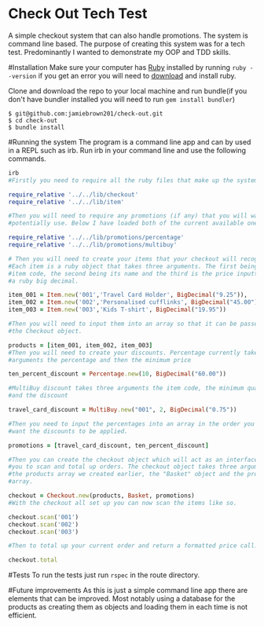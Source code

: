 # Check Out Tech Test
A simple checkout system that can also handle promotions. The system is command line based. The purpose of creating this system was for a tech test. Predominantly I wanted to demonstrate my OOP and TDD skills.

#Installation
Make sure your computer has [Ruby](https://www.ruby-lang.org/en/) installed by running `ruby --version` if you get an error you will need to [download](https://www.ruby-lang.org/en/downloads/) and install ruby.

Clone and download the repo to your local machine and run bundle(if you don't have bundler installed you will need to run `gem install bundler`)

```
$ git@github.com:jamiebrown201/check-out.git
$ cd check-out
$ bundle install
```
#Running the system
The program is a command line app and can by used in a REPL such as irb. Run irb in your command line and use the following commands.
```ruby
irb
#Firstly you need to require all the ruby files that make up the system.

require_relative '../../lib/checkout'
require_relative '../../lib/item'

#Then you will need to require any promotions (if any) that you will want to
#potentially use. Below I have loaded both of the current available ones.

require_relative '../../lib/promotions/percentage'
require_relative '../../lib/promotions/multibuy'

# Then you will need to create your items that your checkout will recognise.
#Each item is a ruby object that takes three arguments. The first being the
#item code, the second being its name and the third is the price inputted as
#a ruby big decimal.

item_001 = Item.new('001','Travel Card Holder', BigDecimal("9.25")),
item_002 = Item.new('002','Personalised cufflinks', BigDecimal("45.00")),
item_003 = Item.new('003','Kids T-shirt', BigDecimal("19.95"))

#Then you will need to input them into an array so that it can be passed to
#the Checkout object.

products = [item_001, item_002, item_003]
#Then you will need to create your discounts. Percentage currently takes two
#arguments the percentage and then the minimum price

ten_percent_discount = Percentage.new(10, BigDecimal("60.00"))

#MultiBuy discount takes three arguments the item code, the minimum quantity
#and the discount

travel_card_discount = MultiBuy.new("001", 2, BigDecimal("0.75"))

#Then you need to input the percentages into an array in the order you
#want the discounts to be applied.

promotions = [travel_card_discount, ten_percent_discount]

#Then you can create the checkout object which will act as an interface for
#you to scan and total up orders. The checkout object takes three arguments
#the products array we created earlier, the "Basket" object and the promotions
#array.

checkout = Checkout.new(products, Basket, promotions)
#With the checkout all set up you can now scan the items like so.

checkout.scan('001')
checkout.scan('002')
checkout.scan('003')

#Then to total up your current order and return a formatted price call.

checkout.total

```
#Tests
To run the tests just run `rspec` in the route directory.

#Future improvements
As this is just a simple command line app there are elements that can be improved. Most notably using a database for the products as creating them as objects and loading them in each time is not efficient.
